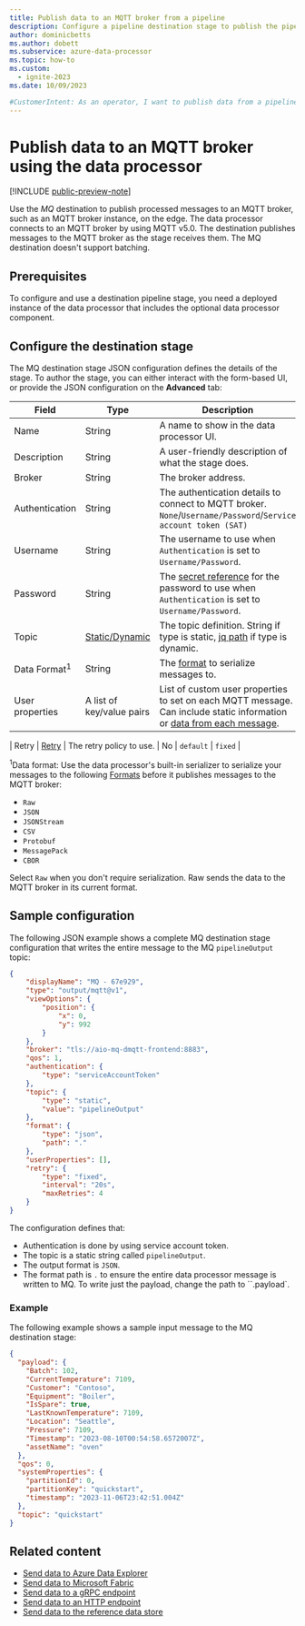```yaml
---
title: Publish data to an MQTT broker from a pipeline
description: Configure a pipeline destination stage to publish the pipeline output to an MQTT broker and make it available to other subscribers using the data processor.
author: dominicbetts
ms.author: dobett
ms.subservice: azure-data-processor
ms.topic: how-to
ms.custom:
  - ignite-2023
ms.date: 10/09/2023

#CustomerIntent: As an operator, I want to publish data from a pipeline to an MQTT broker so that it's available to other subscribers including other data pipelines.
---
```



# Publish data to an MQTT broker using the data processor

[!INCLUDE [public-preview-note](../includes/public-preview-note.md)]

Use the _MQ_ destination to publish processed messages to an MQTT broker, such as an MQTT broker instance, on the edge. The data processor connects to an MQTT broker by using MQTT v5.0. The destination publishes messages to the MQTT broker as the stage receives them. The MQ destination doesn't support batching.

## Prerequisites

To configure and use a destination pipeline stage, you need a deployed instance of the data processor that includes the optional data processor component.

## Configure the destination stage

The MQ destination stage JSON configuration defines the details of the stage. To author the stage, you can either interact with the form-based UI, or provide the JSON configuration on the **Advanced** tab:

| Field | Type | Description | Required | Default | Example |
| --- | --- | --- | --- | --- | --- |
| Name | String | A name to show in the data processor UI.  | Yes | -  | `MQTT broker output` |
| Description | String | A user-friendly description of what the stage does.  | No |  | `Write to topic default/topic1` |
| Broker | String | The broker address.  | Yes | - | `mqtt://mqttEndpoint.cluster.local:1111` |
| Authentication | String | The authentication details to connect to MQTT broker. `None`/`Username/Password`/`Service account token (SAT)`  | Yes | `Service account token (SAT)` | `Username/Password` |
| Username | String | The username to use when `Authentication` is set to `Username/Password`. | No | - | `myusername` |
| Password | String | The [secret reference](../deploy-iot-ops/howto-manage-secrets.md) for the password to use when `Authentication` is set to `Username/Password`. | No | - | `mysecret` |
| Topic | [Static/Dynamic](concept-configuration-patterns.md#static-and-dynamic-fields) | The topic definition. String if type is static, [jq path](concept-configuration-patterns.md#path) if type is dynamic.  | Yes | - | `".topic"` |
| Data Format<sup>1</sup> | String | The [format](concept-supported-formats.md) to serialize messages to. | Yes | - | `Raw` |
| User properties | A list of key/value pairs | List of custom user properties to set on each MQTT message. Can include static information or [data from each message](concept-configuration-patterns.md#static-and-dynamic-fields). | No | `[]` |  |

| Retry | [Retry](concept-configuration-patterns.md#retry) | The retry policy to use.  | No | `default` | `fixed` |

<sup>1</sup>Data format: Use the data processor's built-in serializer to serialize your messages to the following [Formats](concept-supported-formats.md) before it publishes messages to the MQTT broker:

- `Raw`
- `JSON`
- `JSONStream`
- `CSV`
- `Protobuf`
- `MessagePack`
- `CBOR`

Select `Raw` when you don't require serialization. Raw sends the data to the MQTT broker in its current format.

## Sample configuration

The following JSON example shows a complete MQ destination stage configuration that writes the entire message to the MQ `pipelineOutput` topic:

```json
{
    "displayName": "MQ - 67e929",
    "type": "output/mqtt@v1",
    "viewOptions": {
        "position": {
            "x": 0,
            "y": 992
        }
    },
    "broker": "tls://aio-mq-dmqtt-frontend:8883",
    "qos": 1,
    "authentication": {
        "type": "serviceAccountToken"
    },
    "topic": {
        "type": "static",
        "value": "pipelineOutput"
    },
    "format": {
        "type": "json",
        "path": "."
    },
    "userProperties": [],
    "retry": {
        "type": "fixed",
        "interval": "20s",
        "maxRetries": 4
    }
}
```

The configuration defines that:

- Authentication is done by using service account token.
- The topic is a static string called `pipelineOutput`.
- The output format is `JSON`.
- The format path is `.` to ensure the entire data processor message is written to MQ. To write just the payload, change the path to ``.payload`.

### Example

The following example shows a sample input message to the MQ destination stage:

```json
{
  "payload": {
    "Batch": 102,
    "CurrentTemperature": 7109,
    "Customer": "Contoso",
    "Equipment": "Boiler",
    "IsSpare": true,
    "LastKnownTemperature": 7109,
    "Location": "Seattle",
    "Pressure": 7109,
    "Timestamp": "2023-08-10T00:54:58.6572007Z",
    "assetName": "oven"
  },
  "qos": 0,
  "systemProperties": {
    "partitionId": 0,
    "partitionKey": "quickstart",
    "timestamp": "2023-11-06T23:42:51.004Z"
  },
  "topic": "quickstart"
}
```

## Related content

- [Send data to Azure Data Explorer](../connect-to-cloud/howto-configure-destination-data-explorer.md)
- [Send data to Microsoft Fabric](../connect-to-cloud/howto-configure-destination-fabric.md)
- [Send data to a gRPC endpoint](howto-configure-destination-grpc.md)
- [Send data to an HTTP endpoint](howto-configure-destination-http.md)
- [Send data to the reference data store](howto-configure-destination-reference-store.md)
